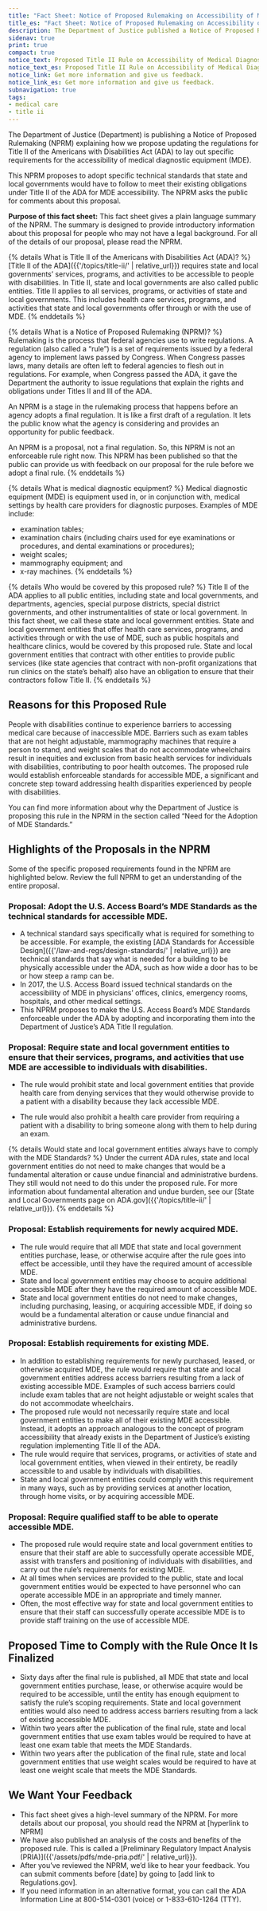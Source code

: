 ```yaml
---
title: "Fact Sheet: Notice of Proposed Rulemaking on Accessibility of Medical Diagnostic Equipment"
title_es: "Fact Sheet: Notice of Proposed Rulemaking on Accessibility of Medical Diagnostic Equipment"
description: The Department of Justice published a Notice of Proposed Rulemaking (NPRM) on July 20, 2023 explaining how we propose updating the regulations for Title II of the Americans with Disabilities Act (ADA) to add more specific requirements about web and mobile application accessibility.  This fact sheet gives a plain language summary of the technical standards that state and local governments would have to follow to meet their existing obligations under Title II of the ADA.
sidenav: true
print: true
compact: true
notice_text: Proposed Title II Rule on Accessibility of Medical Diagnostic Equipment Published
notice_text_es: Proposed Title II Rule on Accessibility of Medical Diagnostic Equipment Published
notice_link: Get more information and give us feedback.
notice_link_es: Get more information and give us feedback.
subnavigation: true
tags:
- medical care
- title ii
---
```


The Department of Justice (Department) is publishing a Notice of Proposed Rulemaking
(NPRM) explaining how we propose updating the regulations for Title II of the Americans with
Disabilities Act (ADA) to lay out specific requirements for the accessibility of medical diagnostic
equipment (MDE).

This NPRM proposes to adopt specific technical standards that state and local governments would have
to follow to meet their existing obligations under Title II of the ADA for MDE accessibility. The
NPRM asks the public for comments about this proposal.

**Purpose of this fact sheet:** This fact sheet gives a plain language summary of the NPRM. The
summary is designed to provide introductory information about this proposal for people who
may not have a legal background. For all of the details of our proposal, please read the
NPRM.

{% details What is Title II of the Americans with Disabilities Act (ADA)? %}
[Title II of the ADA]({{'/topics/title-ii/' | relative_url}}) requires state and local governments’ services, programs, and activities to be accessible to people with disabilities. In Title II, state and local governments are also called public entities. Title II applies to all services, programs, or activities of state
and local governments. This includes health care services, programs, and activities that
state and local governments offer through or with the use of MDE.
{% enddetails %}

{% details What is a Notice of Proposed Rulemaking (NPRM)? %}
Rulemaking is the process that federal agencies use to write regulations. A regulation
(also called a “rule”) is a set of requirements issued by a federal agency to implement
laws passed by Congress. When Congress passes laws, many details are often left to
federal agencies to flesh out in regulations. For example, when Congress passed the
ADA, it gave the Department the authority to issue regulations that explain the rights and
obligations under Titles II and III of the ADA.

An NPRM is a stage in the rulemaking process that happens before an agency adopts a
final regulation. It is like a first draft of a regulation. It lets the public know what the
agency is considering and provides an opportunity for public feedback.

An NPRM is a proposal, not a final regulation. So, this NPRM is not an enforceable rule right now.
This NPRM has been published so that the public can provide us with feedback on our
proposal for the rule before we adopt a final rule.
{% enddetails %}

{% details What is medical diagnostic equipment? %}
Medical diagnostic equipment (MDE) is equipment used in, or in conjunction with,
medical settings by health care providers for diagnostic purposes. Examples of MDE
include:
- examination tables;
- examination chairs (including chairs used for eye examinations or procedures,
and dental examinations or procedures);
- weight scales;
- mammography equipment; and
- x-ray machines.
{% enddetails %}

{% details Who would be covered by this proposed rule? %}
Title II of the ADA applies to all public entities, including state and local governments,
and departments, agencies, special purpose districts, special district governments, and
other instrumentalities of state or local government. In this fact sheet, we call these
state and local government entities. State and local government entities that offer health care
services, programs, and activities through or with the use of MDE, such as public
hospitals and healthcare clinics, would be covered by this proposed rule. State and local
government entities that contract with other entities to provide public services (like state
agencies that contract with non-profit organizations that run clinics on the state’s behalf)
also have an obligation to ensure that their contractors follow Title II.
{% enddetails %}

## Reasons for this Proposed Rule

People with disabilities continue to experience barriers to accessing medical care because
of inaccessible MDE. Barriers such as exam tables that are not height adjustable,
mammography machines that require a person to stand, and weight scales that do not
accommodate wheelchairs result in inequities and exclusion from basic health services for
individuals with disabilities, contributing to poor health outcomes. The proposed rule would
establish enforceable standards for accessible MDE, a significant and concrete step toward
addressing health disparities experienced by people with disabilities.

You can find more information about why the Department of Justice is proposing this rule in
the NPRM in the section called “Need for the Adoption of MDE Standards.”

## Highlights of the Proposals in the NPRM

Some of the specific proposed requirements found in the NPRM are highlighted below. Review
the full NPRM to get an understanding of the entire proposal.

### Proposal: Adopt the U.S. Access Board’s MDE Standards as the technical standards for accessible MDE.

- A technical standard says specifically what is required for something to be accessible.
For example, the existing [ADA Standards for Accessible Design]({{'/law-and-regs/design-standards/' | relative_url}}) are technical standards
that say what is needed for a building to be physically accessible under the ADA, such
as how wide a door has to be or how steep a ramp can be.
- In 2017, the U.S. Access Board issued technical standards on the accessibility of MDE
in physicians’ offices, clinics, emergency rooms, hospitals, and other medical settings.
- This NPRM proposes to make the U.S. Access Board’s MDE Standards enforceable
under the ADA by adopting and incorporating them into the Department of Justice’s ADA
Title II regulation.

### Proposal: Require state and local government entities to ensure that their services, programs, and activities that use MDE are accessible to individuals with disabilities.

- The rule would prohibit state and local government entities that provide health care from
denying services that they would otherwise provide to a patient with a disability because
they lack accessible MDE.

- The rule would also prohibit a health care provider from requiring a patient with a
disability to bring someone along with them to help during an exam.

{% details Would state and local government entities always have to comply with the MDE Standards? %}
Under the current ADA rules, state and local government entities do not need to make changes
that would be a fundamental alteration or cause undue financial and administrative
burdens. They still would not need to do this under the proposed rule. For more
information about fundamental alteration and undue burden, see our [State and Local
Governments page on ADA.gov]({{'/topics/title-ii/' | relative_url}}).
{% enddetails %}

### Proposal: Establish requirements for newly acquired MDE.

- The rule would require that all MDE that state and local government entities purchase, lease, or
otherwise acquire after the rule goes into effect be accessible, until they have
the required amount of accessible MDE.
- State and local government entities may choose to acquire additional accessible MDE after
they have the required amount of accessible MDE.
- State and local government entities do not need to make changes, including purchasing,
leasing, or acquiring accessible MDE, if doing so would be a fundamental alteration or
cause undue financial and administrative burdens.

### Proposal: Establish requirements for existing MDE.

- In addition to establishing requirements for newly purchased, leased, or otherwise
acquired MDE, the rule would require that state and local government entities address access
barriers resulting from a lack of existing accessible MDE. Examples of such access barriers could include exam tables that are not height adjustable or weight scales that do not accommodate wheelchairs.
- The proposed rule would not necessarily require state and local government entities to make all
of their existing MDE accessible. Instead, it adopts an approach analogous to the
concept of program accessibility that already exists in the Department of Justice’s
existing regulation implementing Title II of the ADA.
- The rule would require that services, programs, or activities of state and local
government entities, when viewed in their entirety, be readily accessible to and usable by
individuals with disabilities.
- State and local government entities could comply with this requirement in many ways, such as
by providing services at another location, through home visits, or by acquiring accessible
MDE.

### Proposal: Require qualified staff to be able to operate accessible MDE.

- The proposed rule would require state and local government entities to ensure that their staff
are able to successfully operate accessible MDE, assist with transfers and positioning of
individuals with disabilities, and carry out the rule’s requirements for existing MDE.
- At all times when services are provided to the public, state and local government entities would
be expected to have personnel who can operate accessible MDE in an appropriate and
timely manner.
- Often, the most effective way for state and local government entities to ensure that their staff
can successfully operate accessible MDE is to provide staff training on the use of
accessible MDE.

## Proposed Time to Comply with the Rule Once It Is Finalized

- Sixty days after the final rule is published, all MDE that state and local government entities
purchase, lease, or otherwise acquire would be required to be accessible, until the entity has enough equipment to satisfy the rule’s scoping requirements. State and local government entities would also need to address access barriers resulting from a lack of existing accessible MDE.
- Within two years after the publication of the final rule, state and local government entities that
use exam tables would be required to have at least one exam table that meets the MDE
Standards.
- Within two years after the publication of the final rule, state and local government entities that
use weight scales would be required to have at least one weight scale that meets the
MDE Standards.

## We Want Your Feedback
- This fact sheet gives a high-level summary of the NPRM. For more details about our
proposal, you should read the NPRM at [hyperlink to NPRM]
- We have also published an analysis of the costs and benefits of the proposed rule. This
is called a [Preliminary Regulatory Impact Analysis (PRIA)]({{'/assets/pdfs/mde-pria.pdf/' | relative_url}}).
- After you’ve reviewed the NPRM, we’d like to hear your feedback. You can submit
comments before [date] by going to [add link to Regulations.gov].
- If you need information in an alternative format, you can call the ADA Information Line at
800-514-0301 (voice) or 1-833-610-1264 (TTY).